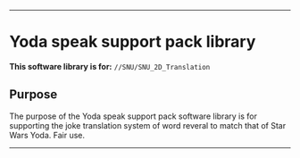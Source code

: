
***

# Yoda speak support pack library

**This software library is for:** `//SNU/SNU_2D_Translation`

## Purpose

The purpose of the Yoda speak support pack software library is for supporting the joke translation system of word reveral to match that of Star Wars Yoda. Fair use.

***
